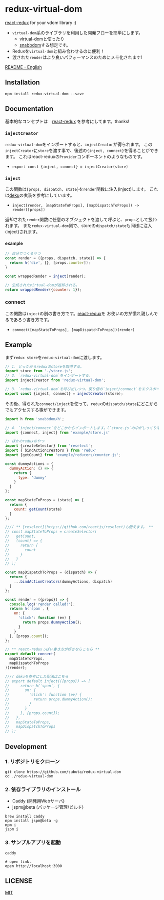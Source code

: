 # redux-virtual-dom
[react-redux](https://github.com/reactjs/react-redux) for your vdom library :)

- `virtual-dom`系のライブラリを利用した開発フローを簡単にします。
  - [virtual-dom](https://github.com/Matt-Esch/virtual-dom)と使ったり
  - [snabbdom](https://github.com/paldepind/snabbdom)する想定です。 
- Reduxを`virtual-dom`と組み合わせるのに便利！
- 渡された`render`はより良いパフォーマンスのためにメモ化されます! 

[README - English](README.md)

## Installation
```
npm install redux-virtual-dom --save
```

## Documentation
基本的なコンセプトは　[react-redux](https://github.com/reactjs/react-redux/blob/master/README.md) を参考にしてます。thanks!

### `injectCreator`
`redux-virtual-dom`をインポートすると、`injectCreator`が得られます。
この`injectCreator`に`store`を渡す事で、後述の`{inject, connect}`を得ることができます。
これはreact-reduxの`Provider`コンポーネントのようなものです。

- `export const {inject, connect} = injectCreator(store)`

### `inject`
この関数は`{props, dispatch, state}`を`render`関数に注入(inject)します。
これは[deku](https://github.com/anthonyshort/deku)の実装を参考にしています。

- `inject(render, [mapStateToProps], [mapDispatchToProps]) -> render([props])`

返却された`render`関数に任意のオブジェクトを渡して呼ぶと、`props`として扱われます。
また`redux-virtual-dom`側で、storeの`dispatch/state`も同様に注入(inject)されます。

#### example
```javascript
// 自分でつくるやつ
const render = ({props, dispatch, state}) => {
  return h('div', {}, [props.counter]);
}

const wrappedRender = inject(render);

// 生成されたvirtual-domが返却される。
return wrappedRender({counter: 1});
```

### connect
この関数は`inject`の別の書き方です。[react-redux](https://github.com/reactjs/react-redux/blob/master/README.md)を
お使いの方が慣れ親しんでるであろう書き方です。

- `connect([mapStateToProps], [mapDispatchToProps])(render)`

## Example
まず`redux store`を`redux-virtual-dom`に渡します。


```javascript
// 1. どっかからreduxのstoreを取得する。
import store from './store.js';
// 2. `redux-virtual-dom`をインポートする。
import injectCreator from 'redux-virtual-dom';

// 3. `redux-virtual-dom`を呼び出しつつ、戻り値の`inject/connect`をエクスポートしておく。
export const {inject, connect} = injectCreator(store);
```

その後、得られた`connect/inject`を使って、`redux`の`dispatch/state`にどこからでもアクセスする事ができます。

```javascript
import h from 'snabbdom/h';

// 4. `inject/connect`をどこかからインポートします。(`store.js`の中がしっくり来るかも)
import {connect, inject} from 'example/store.js'

// ほかのreduxのやつ
import {createSelector} from 'reselect';
import { bindActionCreators } from 'redux'
import {getCount} from 'example/reducers/counter.js';

const dummyActions = {
  dummyAction: () => {
    return {
      type: 'dummy'
    }
  }
};

const mapStateToProps = (state) => {
  return {
    count: getCount(state)
  }
};

//// ** [reselect](https://github.com/reactjs/reselect)も使えます。 **
// const mapStateToProps = createSelector(
//   getCount,
//   (count) => {
//     return {
//       count
//     }
//   }
// );

const mapDispatchToProps = (dispatch) => {
  return {
    ...bindActionCreators(dummyActions, dispatch)
  }
};

const render = ({props}) => {
  console.log('render called!');
  return h(`span`, {
    on: {
      'click': function (ev) {
        return props.dummyAction();
      }
    }
  }, [props.count]);
};

// ** react-reduxっぽい書き方が好きならこちら **
export default connect(
  mapStateToProps,
  mapDispatchToProps
)(render);

//// dekuを参考にした記法はこちら
// export default inject(({props}) => {
//     return h(`span`, {
//       on: {
//         'click': function (ev) {
//           return props.dummyAction();
//         }
//       }
//     }, [props.count]);
//   },
//   mapStateToProps,
//   mapDispatchToProps
// );
```

## Development
### 1. リポジトリをクローン

```
git clone https://github.com/subuta/redux-virtual-dom
cd ./redux-virtual-dom
```

### 2. 依存ライブラリのインストール

- Caddy (開発用Webサーバ)
- jspm@beta (パッケージ管理/ビルド)

```
brew install caddy
npm install jspm@beta -g
npm i
jspm i
```

### 3. サンプルアプリを起動

```
caddy

# open link.
open http://localhost:3000
```

## LICENSE
[MIT](https://opensource.org/licenses/MIT)
